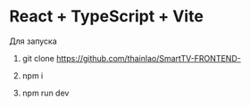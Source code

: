 # React + TypeScript + Vite

Для запуска 

1) git clone https://github.com/thainlao/SmartTV-FRONTEND-

2) npm i

3) npm run dev

